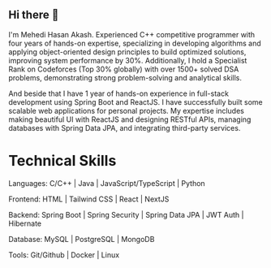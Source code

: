 ## Hi there 👋

I'm Mehedi Hasan Akash. Experienced C++ competitive programmer with four years of hands-on expertise, specializing in developing algorithms and
applying object-oriented design principles to build optimized solutions, improving system performance by 30%. Additionally, I hold
a Specialist Rank on Codeforces (Top 30% globally) with over 1500+ solved DSA problems, demonstrating strong problem-solving
and analytical skills.

And beside that I have 1 year of hands-on experience in full-stack development using Spring Boot and ReactJS. I have successfully built some
scalable web applications for personal projects. My expertise includes making beautiful UI with ReactJS and designing RESTful APIs, managing databases with Spring
Data JPA, and integrating third-party services.

# Technical Skills

Languages: C/C++ | Java | JavaScript/TypeScript | Python

Frontend: HTML | Tailwind CSS | React | NextJS

Backend: Spring Boot | Spring Security | Spring Data JPA | JWT Auth | Hibernate

Database: MySQL | PostgreSQL | MongoDB

Tools: Git/Github | Docker | Linux 



<!--
**m-akash/m-akash** is a ✨ _special_ ✨ repository because its `README.md` (this file) appears on your GitHub profile.

Here are some ideas to get you started:

- 🔭 I’m currently working on ...
- 🌱 I’m currently learning ...
- 👯 I’m looking to collaborate on ...
- 🤔 I’m looking for help with ...
- 💬 Ask me about ...
- 📫 How to reach me: ...
- 😄 Pronouns: ...
- ⚡ Fun fact: ...
-->
